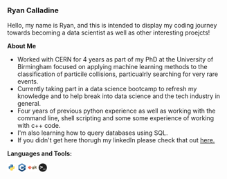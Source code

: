 ### Ryan Calladine

Hello, my name is Ryan, and this is intended to display my coding journey towards becoming a data scientist as well as other interesting proejcts! 

**About Me**

- Worked with CERN for 4 years as part of my PhD at the University of Birmingham focused on applying machine learning methods to the classification of particile collisions, particualrly searching for very rare events.
- Currently taking part in a data science bootcamp to refresh my knowledge and to help break into data science and the tech industry in general.
- Four years of previous python experience as well as working with the command line, shell scripting and some some experience of working with c++ code.
- I'm also learning how to query databases using SQL.
- If you didn't get here thorugh my linkedIn please check that out [here.](https://uk.linkedin.com/in/ryan-calladine-1609a8161)

**Languages and Tools:**


<code><img height="20" src="https://raw.githubusercontent.com/github/explore/80688e429a7d4ef2fca1e82350fe8e3517d3494d/topics/python/python.png"></code>
<code><img height="20" src="https://raw.githubusercontent.com/github/explore/80688e429a7d4ef2fca1e82350fe8e3517d3494d/topics/cpp/cpp.png"></code>
<code><img height="20" src="https://raw.githubusercontent.com/github/explore/80688e429a7d4ef2fca1e82350fe8e3517d3494d/topics/git/git.png"></code>
<code><img height="20" src="https://raw.githubusercontent.com/github/explore/80688e429a7d4ef2fca1e82350fe8e3517d3494d/topics/terminal/terminal.png"></code>
